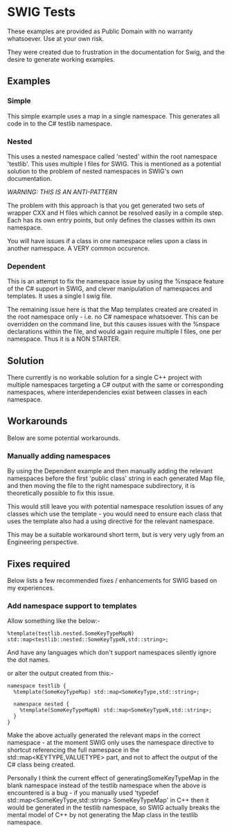 # SWIG Tests

These examples are provided as Public Domain with no warranty whatsoever. Use at your own risk.

They were created due to frustration in the documentation for Swig, and the desire to generate working examples.

## Examples

### Simple

This simple example uses a map in a single namespace. This generates all code in to the C# testlib namespace.

### Nested

This uses a nested namespace called 'nested' within the root namespace 'testlib'. This uses multiple I files for SWIG.
This is mentioned as a potential solution to the problem of nested namespaces in SWIG's own documentation.

*WARNING: THIS IS AN ANTI-PATTERN*

The problem with this approach is that you get generated two sets of wrapper CXX and H files which cannot be resolved
easily in a compile step. Each has its own entry points, but only defines the classes within its own namespace.

You will have issues if a class in one namespace relies upon a class in another namespace. A VERY common occurence.

### Dependent  

This is an attempt to fix the namespace issue by using the %nspace feature of the C# support in SWIG, and clever
manipulation of namespaces and templates. It uses a single I swig file.

The remaining issue here is that the Map templates created are created in the root namespace only - i.e. no C#
namespace whatsoever. This can be overridden on the command line, but this causes issues with the %nspace declarations
within the file, and would again require multiple I files, one per namespace. Thus it is a NON STARTER.

## Solution

There currently is no workable solution for a single C++ project with multiple namespaces targeting a C# output
with the same or corresponding namespaces, where interdependencies exist between classes in each namespace.

## Workarounds

Below are some potential workarounds.

### Manually adding namespaces

By using the Dependent example and then manually adding the relevant namespaces before the first 'public class' string
in each generated Map file, and then moving the file to the right namespace subdirectory, it is theoretically possible
to fix this issue.

This would still leave you with potential namespace resolution issues of any classes which use the template - you
would need to ensure each class that uses the template also had a using directive for the relevant namespace.

This may be a suitable workaround short term, but is very very ugly from an Engineering perspective.

## Fixes required

Below lists a few recommended fixes / enhancements for SWIG based on my experiences.

### Add namespace support to templates

Allow something like the below:-

```
%template(testlib.nested.SomeKeyTypeMapN) std::map<testlib::nested::SomeKeyTypeN,std::string>;
```

And have any languages which don't support namespaces silently ignore the dot names.

or alter the output created from this:-

```
namespace testlib {
  %template(SomeKeyTypeMap) std::map<SomeKeyType,std::string>;

  namespace nested {
    %template(SomeKeyTypeMapN) std::map<SomeKeyTypeN,std::string>;
  }
}
```

Make the above actually generated the relevant maps in the correct namespace - at the moment SWIG only uses the
namespace directive to shortcut referencing the full namespace in the std::map<KEYTYPE,VALUETYPE> part, and
not to affect the output of the C# class being created.

Personally I think the current effect of generatingSomeKeyTypeMap in the blank namespace instead of the testlib
namespace when the above is encountered is a bug - if you manually used 'typedef std::map<SomeKeyType,std::string> SomeKeyTypeMap'
in C++ then it would be generated in the testlib namespace, so SWIG actually breaks the mental model of C++ by not
generating the Map class in the testlib namespace.
